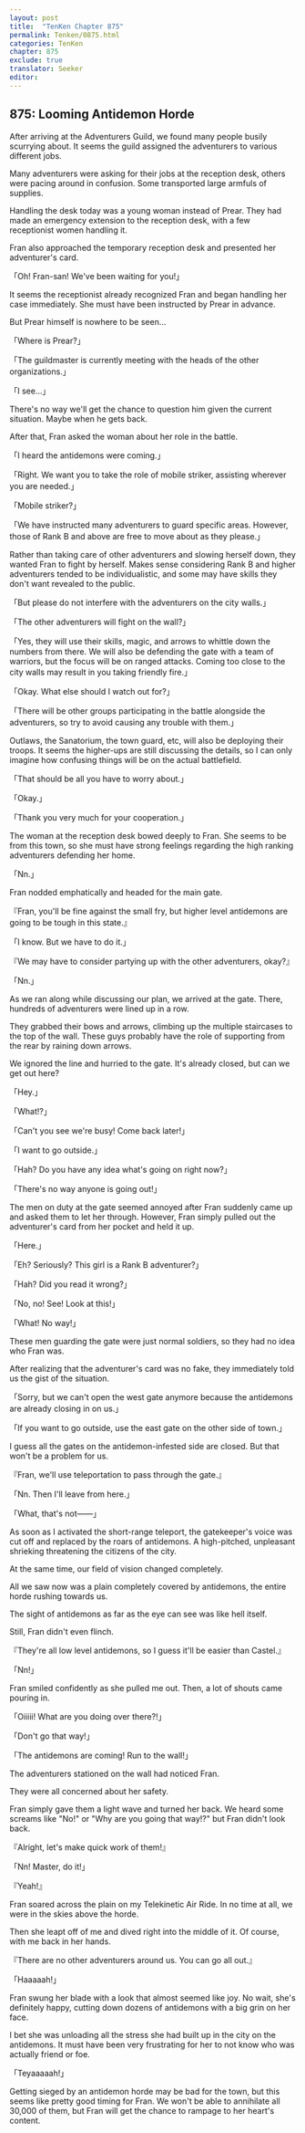 ```yaml
---
layout: post
title:  "TenKen Chapter 875"
permalink: Tenken/0875.html
categories: TenKen
chapter: 875
exclude: true
translator: Seeker
editor: 
---
```

<h2>875: Looming Antidemon Horde</h2>

After arriving at the Adventurers Guild, we found many people busily scurrying about. It seems the guild assigned the adventurers to various different jobs.

Many adventurers were asking for their jobs at the reception desk, others were pacing around in confusion. Some transported large armfuls of supplies.

Handling the desk today was a young woman instead of Prear. They had made an emergency extension to the reception desk, with a few receptionist women handling it.

Fran also approached the temporary reception desk and presented her adventurer's card.

「Oh! Fran-san! We've been waiting for you!」

It seems the receptionist already recognized Fran and began handling her case immediately. She must have been instructed by Prear in advance.

But Prear himself is nowhere to be seen...

「Where is Prear?」

「The guildmaster is currently meeting with the heads of the other organizations.」

「I see...」

There's no way we'll get the chance to question him given the current situation. Maybe when he gets back.

After that, Fran asked the woman about her role in the battle.

「I heard the antidemons were coming.」

「Right. We want you to take the role of mobile striker, assisting wherever you are needed.」

「Mobile striker?」

「We have instructed many adventurers to guard specific areas. However, those of Rank B and above are free to move about as they please.」

Rather than taking care of other adventurers and slowing herself down, they wanted Fran to fight by herself. Makes sense considering Rank B and higher adventurers tended to be individualistic, and some may have skills they don't want revealed to the public.

「But please do not interfere with the adventurers on the city walls.」

「The other adventurers will fight on the wall?」

「Yes, they will use their skills, magic, and arrows to whittle down the numbers from there. We will also be defending the gate with a team of warriors, but the focus will be on ranged attacks. Coming too close to the city walls may result in you taking friendly fire.」

「Okay. What else should I watch out for?」

「There will be other groups participating in the battle alongside the adventurers, so try to avoid causing any trouble with them.」

Outlaws, the Sanatorium, the town guard, etc, will also be deploying their troops. It seems the higher-ups are still discussing the details, so I can only imagine how confusing things will be on the actual battlefield.

「That should be all you have to worry about.」

「Okay.」

「Thank you very much for your cooperation.」

The woman at the reception desk bowed deeply to Fran. She seems to be from this town, so she must have strong feelings regarding the high ranking adventurers defending her home.

「Nn.」

Fran nodded emphatically and headed for the main gate.

『Fran, you'll be fine against the small fry, but higher level antidemons are going to be tough in this state.』

「I know. But we have to do it.」

『We may have to consider partying up with the other adventurers, okay?』

「Nn.」

As we ran along while discussing our plan, we arrived at the gate. There, hundreds of adventurers were lined up in a row.

They grabbed their bows and arrows, climbing up the multiple staircases to the top of the wall. These guys probably have the role of supporting from the rear by raining down arrows.

We ignored the line and hurried to the gate. It's already closed, but can we get out here?

「Hey.」

「What!?」

「Can't you see we're busy! Come back later!」

「I want to go outside.」

「Hah? Do you have any idea what's going on right now?」

「There's no way anyone is going out!」

The men on duty at the gate seemed annoyed after Fran suddenly came up and asked them to let her through. However, Fran simply pulled out the adventurer's card from her pocket and held it up.

「Here.」

「Eh? Seriously? This girl is a Rank B adventurer?」

「Hah? Did you read it wrong?」

「No, no! See! Look at this!」

「What! No way!」

These men guarding the gate were just normal soldiers, so they had no idea who Fran was.

After realizing that the adventurer's card was no fake, they immediately told us the gist of the situation.

「Sorry, but we can't open the west gate anymore because the antidemons are already closing in on us.」

「If you want to go outside, use the east gate on the other side of town.」

I guess all the gates on the antidemon-infested side are closed. But that won't be a problem for us.

『Fran, we'll use teleportation to pass through the gate.』

「Nn. Then I'll leave from here.」

「What, that's not――」

As soon as I activated the short-range teleport, the gatekeeper's voice was cut off and replaced by the roars of antidemons. A high-pitched, unpleasant shrieking threatening the citizens of the city.

At the same time, our field of vision changed completely.

All we saw now was a plain completely covered by antidemons, the entire horde rushing towards us.

The sight of antidemons as far as the eye can see was like hell itself.

Still, Fran didn't even flinch.

『They're all low level antidemons, so I guess it'll be easier than Castel.』

「Nn!」

Fran smiled confidently as she pulled me out. Then, a lot of shouts came pouring in.

「Oiiiii! What are you doing over there?!」

「Don't go that way!」

「The antidemons are coming! Run to the wall!」

The adventurers stationed on the wall had noticed Fran.

They were all concerned about her safety.

Fran simply gave them a light wave and turned her back. We heard some screams like "No!" or "Why are you going that way!?" but Fran didn't look back.

『Alright, let's make quick work of them!』

「Nn! Master, do it!」

『Yeah!』

Fran soared across the plain on my Telekinetic Air Ride. In no time at all, we were in the skies above the horde.

Then she leapt off of me and dived right into the middle of it. Of course, with me back in her hands.

『There are no other adventurers around us. You can go all out.』

「Haaaaah!」

Fran swung her blade with a look that almost seemed like joy. No wait, she's definitely happy, cutting down dozens of antidemons with a big grin on her face.

I bet she was unloading all the stress she had built up in the city on the antidemons. It must have been very frustrating for her to not know who was actually friend or foe.

「Teyaaaaah!」

Getting sieged by an antidemon horde may be bad for the town, but this seems like pretty good timing for Fran. We won't be able to annihilate all 30,000 of them, but Fran will get the chance to rampage to her heart's content.



